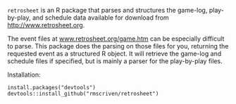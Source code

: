 `retrosheet` is an R package that parses and structures the game-log, play-by-play, 
and schedule data available for download from http://www.retrosheet.org.  

The event files at www.retrosheet.org/game.htm can be especially difficult to parse.
This package does the parsing on those files for you, returning the requested
event as a structured R object. It will retrieve the game-log and schedule 
files if specified, but is mainly a parser for the play-by-play files.

Installation:

`install.packages("devtools")`
`devtools::install_github("rmscriven/retrosheet")`
